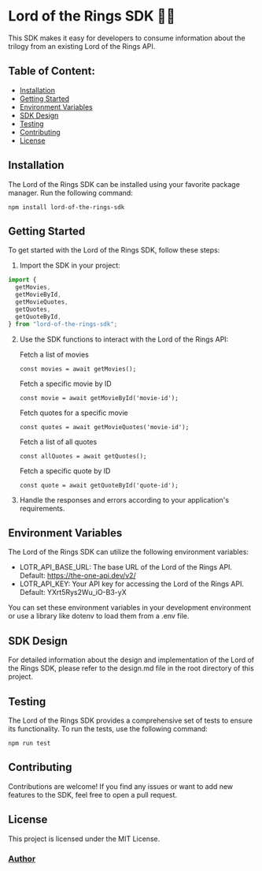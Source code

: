 # Lord of the Rings SDK 🧙‍♂️

This SDK makes it easy for developers to consume information about the trilogy from an existing Lord of the Rings API.

## Table of Content:

- [Installation](#installation)
- [Getting Started](#getting-started)
- [Environment Variables](#environment-variables)
- [SDK Design](#sdk-design)
- [Testing](#testing)
- [Contributing](#contributing)
- [License](#license)

## Installation

The Lord of the Rings SDK can be installed using your favorite package manager. Run the following command:

`npm install lord-of-the-rings-sdk`

## Getting Started

To get started with the Lord of the Rings SDK, follow these steps:

1. Import the SDK in your project:

```javascript
import {
  getMovies,
  getMovieById,
  getMovieQuotes,
  getQuotes,
  getQuoteById,
} from "lord-of-the-rings-sdk";
```

2. Use the SDK functions to interact with the Lord of the Rings API:

   Fetch a list of movies

   `const movies = await getMovies();`

   Fetch a specific movie by ID

   `const movie = await getMovieById('movie-id');`

   Fetch quotes for a specific movie

   `const quotes = await getMovieQuotes('movie-id');`

   Fetch a list of all quotes

   `const allQuotes = await getQuotes();`

   Fetch a specific quote by ID

   `const quote = await getQuoteById('quote-id');`

3. Handle the responses and errors according to your application's requirements.

## Environment Variables

The Lord of the Rings SDK can utilize the following environment variables:

- LOTR_API_BASE_URL: The base URL of the Lord of the Rings API. Default: https://the-one-api.dev/v2/
- LOTR_API_KEY: Your API key for accessing the Lord of the Rings API. Default: YXrt5Rys2Wu_iO-B3-yX

You can set these environment variables in your development environment or use a library like dotenv to load them from a .env file.

## SDK Design

For detailed information about the design and implementation of the Lord of the Rings SDK, please refer to the design.md file in the root directory of this project.

## Testing

The Lord of the Rings SDK provides a comprehensive set of tests to ensure its functionality. To run the tests, use the following command:

`npm run test`

## Contributing

Contributions are welcome! If you find any issues or want to add new features to the SDK, feel free to open a pull request.

## License

This project is licensed under the MIT License.

### [Author](https://github.com/sstefdev)
